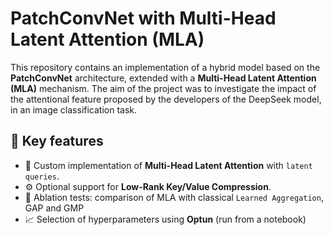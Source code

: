 #  PatchConvNet with Multi-Head Latent Attention (MLA)


This repository contains an implementation of a hybrid model based on the **PatchConvNet** architecture, extended with a **Multi-Head Latent Attention (MLA)** mechanism. The aim of the project was to investigate the impact of the attentional feature proposed by the developers of the DeepSeek model, in an image classification task.


## 📌 Key features

- 🧠 Custom implementation of **Multi-Head Latent Attention** with `latent queries`.
- ⚙️ Optional support for **Low-Rank Key/Value Compression**.
- 🧪 Ablation tests: comparison of MLA with classical `Learned Aggregation`, GAP and GMP
- 📈 Selection of hyperparameters using **Optun** (run from a notebook)